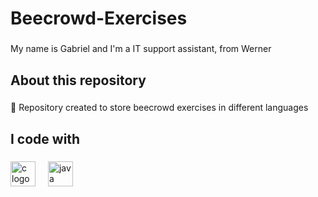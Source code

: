 <h1 align="left">Beecrowd-Exercises</h1>

###

<p align="left">My name is Gabriel and I'm a IT support assistant, from Werner</p>

###

<h2 align="left">About this repository</h2>

###

<p align="left">🎯 Repository created to store beecrowd exercises in different languages</p>

###

<h2 align="left">I code with</h2>

###

<div align="left">
  <img src="https://cdn.jsdelivr.net/gh/devicons/devicon/icons/c/c-original.svg" height="40" alt="c logo"  />
  <img width="12" />
  <img src="https://cdn.jsdelivr.net/gh/devicons/devicon/icons/java/java-original.svg" height="40" alt="java logo"  />
</div>

###
